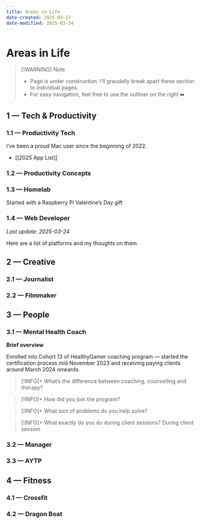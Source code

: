 ```yaml
---
title: Areas in Life
date-created: 2025-03-17
date-modified: 2025-03-24
---
```


# Areas in Life

> [!WARNING] Note
> - Page is under construction. I’ll graudally break apart these section to individual pages.
> - For easy navigation, feel free to use the outliner on the right ➡️

## 1 — Tech & Productivity

### 1.1 — Productivity Tech

I’ve been a proud Mac user since the beginning of 2022.

- [[2025 App List]]


### 1.2 — Productivity Concepts

### 1.3 — Homelab

Started with a Raspberry Pi Valentine’s Day gift

### 1.4 — Web Developer

*Last update: 2025-03-24*

Here are a list of platforms and my thoughts on them

## 2 — Creative

### 2.1 — Journalist

### 2.2 — Filmmaker

## 3 — People

### 3.1 — Mental Health Coach

**Brief overview**

Enrolled into Cohort 13 of HealthyGamer coaching program — started the certification process mid November 2023 and receiving paying clients around March 2024 onwards.

> [!INFO]+ What’s the difference between coaching, counselling and therapy?

> [!INFO]+ How did you join the program?

> [!INFO]+ What sort of problems do you help solve?

> [!INFO]+ What exactly do you do during client sessions?
> During client session

### 3.2 — Manager

### 3.3 — AYTP

## 4 — Fitness

### 4.1 — Crossfit

### 4.2 — Dragon Boat